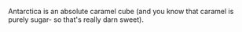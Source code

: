 Antarctica is an absolute caramel cube (and you know that caramel is purely sugar- so that's really darn sweet).
